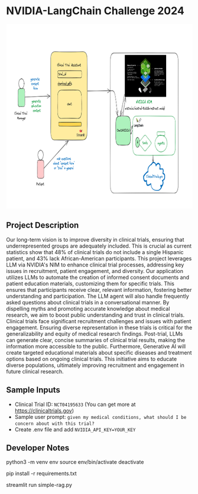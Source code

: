 # NVIDIA-LangChain Challenge 2024

<img src="nvidia_langchain_challenge_system.png" height="500em" />


## Project Description

Our long-term vision is to improve diversity in clinical trials, ensuring that underrepresented groups are adequately included. This is crucial as current statistics show that 48% of clinical trials do not include a single Hispanic patient, and 43% lack African-American participants. This project leverages LLM via NVIDIA's NIM to enhance clinical trial processes, addressing key issues in recruitment, patient engagement, and diversity. Our application utilizes LLMs to automate the creation of informed consent documents and patient education materials, customizing them for specific trials. This ensures that participants receive clear, relevant information, fostering better understanding and participation. The LLM agent will also handle frequently asked questions about clinical trials in a conversational manner. By dispelling myths and promoting accurate knowledge about medical research, we aim to boost public understanding and trust in clinical trials. Clinical trials face significant recruitment challenges and issues with patient engagement. Ensuring diverse representation in these trials is critical for the generalizability and equity of medical research findings. Post-trial, LLMs can generate clear, concise summaries of clinical trial results, making the information more accessible to the public. Furthermore, Generative AI will create targeted educational materials about specific diseases and treatment options based on ongoing clinical trials. This initiative aims to educate diverse populations, ultimately improving recruitment and engagement in future clinical research.


## Sample Inputs

* Clinical Trial ID: ```NCT04195633``` (You can get more at https://clinicaltrials.gov)
* Sample user prompt: ```given my medical conditions, what should I be concern about with this trial?```
* Create .env file and add ```NVIDIA_API_KEY=YOUR_KEY```


## Developer Notes

python3 -m venv env
source env/bin/activate
deactivate

pip install -r requirements.txt

streamlit run simple-rag.py    